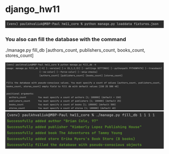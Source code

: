 # django_hw11
![](static/img/loaddata.png)

<h3>You also can fill the database with the command</h3>
<p>./manage.py fill_db [authors_count, publishers_count, books_count, stores_count]</p>

![](static/img/fill_db.png)
![](static/img/fill_db_result.png)
